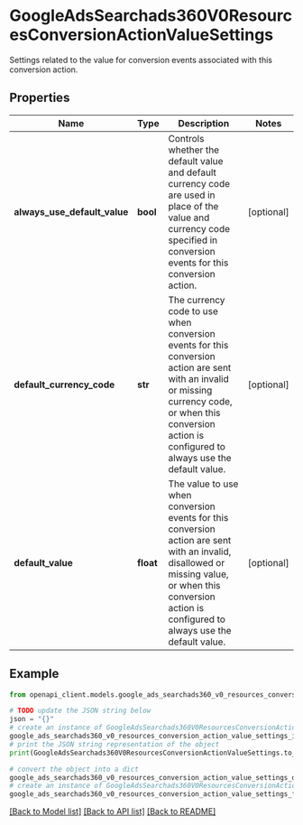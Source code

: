 # GoogleAdsSearchads360V0ResourcesConversionActionValueSettings

Settings related to the value for conversion events associated with this conversion action.

## Properties

Name | Type | Description | Notes
------------ | ------------- | ------------- | -------------
**always_use_default_value** | **bool** | Controls whether the default value and default currency code are used in place of the value and currency code specified in conversion events for this conversion action. | [optional] 
**default_currency_code** | **str** | The currency code to use when conversion events for this conversion action are sent with an invalid or missing currency code, or when this conversion action is configured to always use the default value. | [optional] 
**default_value** | **float** | The value to use when conversion events for this conversion action are sent with an invalid, disallowed or missing value, or when this conversion action is configured to always use the default value. | [optional] 

## Example

```python
from openapi_client.models.google_ads_searchads360_v0_resources_conversion_action_value_settings import GoogleAdsSearchads360V0ResourcesConversionActionValueSettings

# TODO update the JSON string below
json = "{}"
# create an instance of GoogleAdsSearchads360V0ResourcesConversionActionValueSettings from a JSON string
google_ads_searchads360_v0_resources_conversion_action_value_settings_instance = GoogleAdsSearchads360V0ResourcesConversionActionValueSettings.from_json(json)
# print the JSON string representation of the object
print(GoogleAdsSearchads360V0ResourcesConversionActionValueSettings.to_json())

# convert the object into a dict
google_ads_searchads360_v0_resources_conversion_action_value_settings_dict = google_ads_searchads360_v0_resources_conversion_action_value_settings_instance.to_dict()
# create an instance of GoogleAdsSearchads360V0ResourcesConversionActionValueSettings from a dict
google_ads_searchads360_v0_resources_conversion_action_value_settings_from_dict = GoogleAdsSearchads360V0ResourcesConversionActionValueSettings.from_dict(google_ads_searchads360_v0_resources_conversion_action_value_settings_dict)
```
[[Back to Model list]](../README.md#documentation-for-models) [[Back to API list]](../README.md#documentation-for-api-endpoints) [[Back to README]](../README.md)


